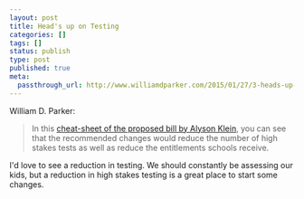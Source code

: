 ```yaml
---
layout: post
title: Head's up on Testing
categories: []
tags: []
status: publish
type: post
published: true
meta:
  passthrough_url: http://www.williamdparker.com/2015/01/27/3-heads-up-on-school-testing-and-esea/
---
```


William D. Parker:


>In this 
[cheat-sheet of the proposed bill by Alyson Klein](http://blogs.edweek.org/edweek/campaign-k-12/2015/01/sen_alexanders_draft_nclb_bill.html), you can see that the recommended changes would reduce the number of high stakes tests as well as reduce the entitlements schools receive.



I'd love to see a reduction in testing. We should constantly be assessing our kids, but a reduction in high stakes testing is a great place to start some changes.
